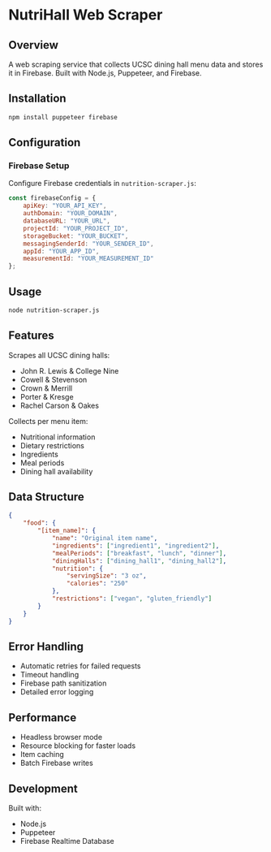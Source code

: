 # NutriHall Web Scraper

## Overview
A web scraping service that collects UCSC dining hall menu data and stores it in Firebase. Built with Node.js, Puppeteer, and Firebase.

## Installation
```bash
npm install puppeteer firebase
```

## Configuration
### Firebase Setup
Configure Firebase credentials in `nutrition-scraper.js`:

```javascript
const firebaseConfig = {
    apiKey: "YOUR_API_KEY",
    authDomain: "YOUR_DOMAIN",
    databaseURL: "YOUR_URL",
    projectId: "YOUR_PROJECT_ID",
    storageBucket: "YOUR_BUCKET",
    messagingSenderId: "YOUR_SENDER_ID",
    appId: "YOUR_APP_ID",
    measurementId: "YOUR_MEASUREMENT_ID"
};
```

## Usage
```bash
node nutrition-scraper.js
```

## Features
Scrapes all UCSC dining halls:
- John R. Lewis & College Nine
- Cowell & Stevenson
- Crown & Merrill
- Porter & Kresge
- Rachel Carson & Oakes

Collects per menu item:
- Nutritional information
- Dietary restrictions
- Ingredients
- Meal periods
- Dining hall availability

## Data Structure
```json
{
    "food": {
        "[item_name]": {
            "name": "Original item name",
            "ingredients": ["ingredient1", "ingredient2"],
            "mealPeriods": ["breakfast", "lunch", "dinner"],
            "diningHalls": ["dining_hall1", "dining_hall2"],
            "nutrition": {
                "servingSize": "3 oz",
                "calories": "250"
            },
            "restrictions": ["vegan", "gluten_friendly"]
        }
    }
}
```

## Error Handling
- Automatic retries for failed requests
- Timeout handling
- Firebase path sanitization
- Detailed error logging

## Performance
- Headless browser mode
- Resource blocking for faster loads
- Item caching
- Batch Firebase writes

## Development
Built with:
- Node.js
- Puppeteer
- Firebase Realtime Database